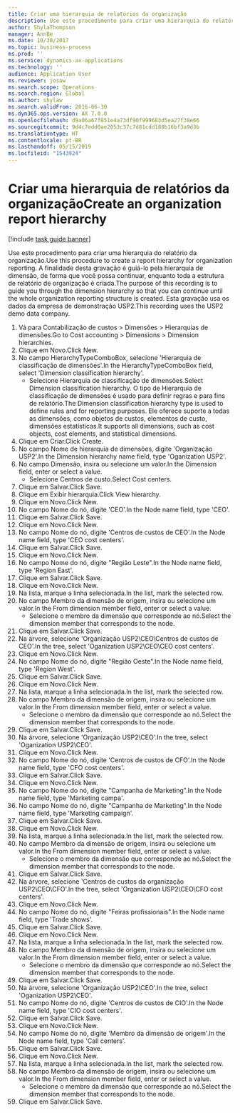 ```yaml
---
title: Criar uma hierarquia de relatórios da organização
description: Use este procedimento para criar uma hierarquia do relatório da organização.
author: ShylaThompson
manager: AnnBe
ms.date: 10/30/2017
ms.topic: business-process
ms.prod: ''
ms.service: dynamics-ax-applications
ms.technology: ''
audience: Application User
ms.reviewer: josaw
ms.search.scope: Operations
ms.search.region: Global
ms.author: shylaw
ms.search.validFrom: 2016-06-30
ms.dyn365.ops.version: AX 7.0.0
ms.openlocfilehash: d9a06a67f851e4a73df90f999683d5ea27f38e66
ms.sourcegitcommit: 9d4c7edd0ae2053c37c7d81cdd180b16bf3a9d3b
ms.translationtype: HT
ms.contentlocale: pt-BR
ms.lasthandoff: 05/15/2019
ms.locfileid: "1543924"
---
```

# <a name="create-an-organization-report-hierarchy"></a><span data-ttu-id="10604-103">Criar uma hierarquia de relatórios da organização</span><span class="sxs-lookup"><span data-stu-id="10604-103">Create an organization report hierarchy</span></span>

[!include [task guide banner](../../includes/task-guide-banner.md)]

<span data-ttu-id="10604-104">Use este procedimento para criar uma hierarquia do relatório da organização.</span><span class="sxs-lookup"><span data-stu-id="10604-104">Use this procedure to create a report hierarchy for organization reporting.</span></span> <span data-ttu-id="10604-105">A finalidade desta gravação é guiá-lo pela hierarquia de dimensão, de forma que você possa continuar, enquanto toda a estrutura de relatório de organização é criada.</span><span class="sxs-lookup"><span data-stu-id="10604-105">The purpose of this recording is to guide you through the dimension hierarchy so that you can continue until the whole organization reporting structure is created.</span></span> <span data-ttu-id="10604-106">Esta gravação usa os dados da empresa de demonstração USP2.</span><span class="sxs-lookup"><span data-stu-id="10604-106">This recording uses the USP2 demo data company.</span></span>

1. <span data-ttu-id="10604-107">Vá para Contabilização de custos > Dimensões > Hierarquias de dimensões.</span><span class="sxs-lookup"><span data-stu-id="10604-107">Go to Cost accounting > Dimensions > Dimension hierarchies.</span></span>
2. <span data-ttu-id="10604-108">Clique em Novo.</span><span class="sxs-lookup"><span data-stu-id="10604-108">Click New.</span></span>
3. <span data-ttu-id="10604-109">No campo HierarchyTypeComboBox, selecione 'Hierarquia de classificação de dimensões'.</span><span class="sxs-lookup"><span data-stu-id="10604-109">In the HierarchyTypeComboBox field, select 'Dimension classification hierarchy'.</span></span>
    * <span data-ttu-id="10604-110">Selecione Hierarquia de classificação de dimensões.</span><span class="sxs-lookup"><span data-stu-id="10604-110">Select Dimension classification hierarchy.</span></span> <span data-ttu-id="10604-111">O tipo de Hierarquia de classificação de dimensões é usado para definir regras e para fins de relatório.</span><span class="sxs-lookup"><span data-stu-id="10604-111">The Dimension classification hierarchy type is used to define rules and for reporting purposes.</span></span> <span data-ttu-id="10604-112">Ele oferece suporte a todas as dimensões, como objetos de custos, elementos de custo, dimensões estatísticas.</span><span class="sxs-lookup"><span data-stu-id="10604-112">It supports all dimensions, such as cost objects, cost elements, and statistical dimensions.</span></span>  
4. <span data-ttu-id="10604-113">Clique em Criar.</span><span class="sxs-lookup"><span data-stu-id="10604-113">Click Create.</span></span>
5. <span data-ttu-id="10604-114">No campo Nome de hierarquia de dimensões, digite 'Organização USP2'.</span><span class="sxs-lookup"><span data-stu-id="10604-114">In the Dimension hierarchy name field, type 'Oganization USP2'.</span></span>
6. <span data-ttu-id="10604-115">No campo Dimensão, insira ou selecione um valor.</span><span class="sxs-lookup"><span data-stu-id="10604-115">In the Dimension field, enter or select a value.</span></span>
    * <span data-ttu-id="10604-116">Selecione Centros de custo.</span><span class="sxs-lookup"><span data-stu-id="10604-116">Select Cost centers.</span></span>  
7. <span data-ttu-id="10604-117">Clique em Salvar.</span><span class="sxs-lookup"><span data-stu-id="10604-117">Click Save.</span></span>
8. <span data-ttu-id="10604-118">Clique em Exibir hierarquia.</span><span class="sxs-lookup"><span data-stu-id="10604-118">Click View hierarchy.</span></span>
9. <span data-ttu-id="10604-119">Clique em Novo.</span><span class="sxs-lookup"><span data-stu-id="10604-119">Click New.</span></span>
10. <span data-ttu-id="10604-120">No campo Nome do nó, digite 'CEO'.</span><span class="sxs-lookup"><span data-stu-id="10604-120">In the Node name field, type 'CEO'.</span></span>
11. <span data-ttu-id="10604-121">Clique em Salvar.</span><span class="sxs-lookup"><span data-stu-id="10604-121">Click Save.</span></span>
12. <span data-ttu-id="10604-122">Clique em Novo.</span><span class="sxs-lookup"><span data-stu-id="10604-122">Click New.</span></span>
13. <span data-ttu-id="10604-123">No campo Nome do nó, digite 'Centros de custos de CEO'.</span><span class="sxs-lookup"><span data-stu-id="10604-123">In the Node name field, type 'CEO cost centers'.</span></span>
14. <span data-ttu-id="10604-124">Clique em Salvar.</span><span class="sxs-lookup"><span data-stu-id="10604-124">Click Save.</span></span>
15. <span data-ttu-id="10604-125">Clique em Novo.</span><span class="sxs-lookup"><span data-stu-id="10604-125">Click New.</span></span>
16. <span data-ttu-id="10604-126">No campo Nome do nó, digite "Região Leste".</span><span class="sxs-lookup"><span data-stu-id="10604-126">In the Node name field, type 'Region East'.</span></span>
17. <span data-ttu-id="10604-127">Clique em Salvar.</span><span class="sxs-lookup"><span data-stu-id="10604-127">Click Save.</span></span>
18. <span data-ttu-id="10604-128">Clique em Novo.</span><span class="sxs-lookup"><span data-stu-id="10604-128">Click New.</span></span>
19. <span data-ttu-id="10604-129">Na lista, marque a linha selecionada.</span><span class="sxs-lookup"><span data-stu-id="10604-129">In the list, mark the selected row.</span></span>
20. <span data-ttu-id="10604-130">No campo Membro da dimensão de origem, insira ou selecione um valor.</span><span class="sxs-lookup"><span data-stu-id="10604-130">In the From dimension member field, enter or select a value.</span></span>
    * <span data-ttu-id="10604-131">Selecione o membro da dimensão que corresponde ao nó.</span><span class="sxs-lookup"><span data-stu-id="10604-131">Select the dimension member that corresponds to the node.</span></span>  
21. <span data-ttu-id="10604-132">Clique em Salvar.</span><span class="sxs-lookup"><span data-stu-id="10604-132">Click Save.</span></span>
22. <span data-ttu-id="10604-133">Na árvore, selecione 'Organização USP2\CEO\Centros de custos de CEO'.</span><span class="sxs-lookup"><span data-stu-id="10604-133">In the tree, select 'Oganization USP2\CEO\CEO cost centers'.</span></span>
23. <span data-ttu-id="10604-134">Clique em Novo.</span><span class="sxs-lookup"><span data-stu-id="10604-134">Click New.</span></span>
24. <span data-ttu-id="10604-135">No campo Nome do nó, digite "Região Oeste".</span><span class="sxs-lookup"><span data-stu-id="10604-135">In the Node name field, type 'Region West'.</span></span>
25. <span data-ttu-id="10604-136">Clique em Salvar.</span><span class="sxs-lookup"><span data-stu-id="10604-136">Click Save.</span></span>
26. <span data-ttu-id="10604-137">Clique em Novo.</span><span class="sxs-lookup"><span data-stu-id="10604-137">Click New.</span></span>
27. <span data-ttu-id="10604-138">Na lista, marque a linha selecionada.</span><span class="sxs-lookup"><span data-stu-id="10604-138">In the list, mark the selected row.</span></span>
28. <span data-ttu-id="10604-139">No campo Membro da dimensão de origem, insira ou selecione um valor.</span><span class="sxs-lookup"><span data-stu-id="10604-139">In the From dimension member field, enter or select a value.</span></span>
    * <span data-ttu-id="10604-140">Selecione o membro da dimensão que corresponde ao nó.</span><span class="sxs-lookup"><span data-stu-id="10604-140">Select the dimension member that corresponds to the node.</span></span>  
29. <span data-ttu-id="10604-141">Clique em Salvar.</span><span class="sxs-lookup"><span data-stu-id="10604-141">Click Save.</span></span>
30. <span data-ttu-id="10604-142">Na árvore, selecione 'Organização USP2\CEO'.</span><span class="sxs-lookup"><span data-stu-id="10604-142">In the tree, select 'Oganization USP2\CEO'.</span></span>
31. <span data-ttu-id="10604-143">Clique em Novo.</span><span class="sxs-lookup"><span data-stu-id="10604-143">Click New.</span></span>
32. <span data-ttu-id="10604-144">No campo Nome do nó, digite 'Centros de custos de CFO'.</span><span class="sxs-lookup"><span data-stu-id="10604-144">In the Node name field, type 'CFO cost centers'.</span></span>
33. <span data-ttu-id="10604-145">Clique em Salvar.</span><span class="sxs-lookup"><span data-stu-id="10604-145">Click Save.</span></span>
34. <span data-ttu-id="10604-146">Clique em Novo.</span><span class="sxs-lookup"><span data-stu-id="10604-146">Click New.</span></span>
35. <span data-ttu-id="10604-147">No campo Nome do nó, digite "Campanha de Marketing".</span><span class="sxs-lookup"><span data-stu-id="10604-147">In the Node name field, type 'Marketing campa'.</span></span>
36. <span data-ttu-id="10604-148">No campo Nome do nó, digite "Campanha de Marketing".</span><span class="sxs-lookup"><span data-stu-id="10604-148">In the Node name field, type 'Marketing campaign'.</span></span>
37. <span data-ttu-id="10604-149">Clique em Salvar.</span><span class="sxs-lookup"><span data-stu-id="10604-149">Click Save.</span></span>
38. <span data-ttu-id="10604-150">Clique em Novo.</span><span class="sxs-lookup"><span data-stu-id="10604-150">Click New.</span></span>
39. <span data-ttu-id="10604-151">Na lista, marque a linha selecionada.</span><span class="sxs-lookup"><span data-stu-id="10604-151">In the list, mark the selected row.</span></span>
40. <span data-ttu-id="10604-152">No campo Membro da dimensão de origem, insira ou selecione um valor.</span><span class="sxs-lookup"><span data-stu-id="10604-152">In the From dimension member field, enter or select a value.</span></span>
    * <span data-ttu-id="10604-153">Selecione o membro da dimensão que corresponde ao nó.</span><span class="sxs-lookup"><span data-stu-id="10604-153">Select the dimension member that corresponds to the node.</span></span>  
41. <span data-ttu-id="10604-154">Clique em Salvar.</span><span class="sxs-lookup"><span data-stu-id="10604-154">Click Save.</span></span>
42. <span data-ttu-id="10604-155">Na árvore, selecione 'Centros de custos da organização USP2\CEO\CFO'.</span><span class="sxs-lookup"><span data-stu-id="10604-155">In the tree, select 'Organization USP2\CEO\CFO cost centers'.</span></span>
43. <span data-ttu-id="10604-156">Clique em Novo.</span><span class="sxs-lookup"><span data-stu-id="10604-156">Click New.</span></span>
44. <span data-ttu-id="10604-157">No campo Nome do nó, digite "Feiras profissionais".</span><span class="sxs-lookup"><span data-stu-id="10604-157">In the Node name field, type 'Trade shows'.</span></span>
45. <span data-ttu-id="10604-158">Clique em Salvar.</span><span class="sxs-lookup"><span data-stu-id="10604-158">Click Save.</span></span>
46. <span data-ttu-id="10604-159">Clique em Novo.</span><span class="sxs-lookup"><span data-stu-id="10604-159">Click New.</span></span>
47. <span data-ttu-id="10604-160">Na lista, marque a linha selecionada.</span><span class="sxs-lookup"><span data-stu-id="10604-160">In the list, mark the selected row.</span></span>
48. <span data-ttu-id="10604-161">No campo Membro da dimensão de origem, insira ou selecione um valor.</span><span class="sxs-lookup"><span data-stu-id="10604-161">In the From dimension member field, enter or select a value.</span></span>
    * <span data-ttu-id="10604-162">Selecione o membro da dimensão que corresponde ao nó.</span><span class="sxs-lookup"><span data-stu-id="10604-162">Select the dimension member that corresponds to the node.</span></span>  
49. <span data-ttu-id="10604-163">Clique em Salvar.</span><span class="sxs-lookup"><span data-stu-id="10604-163">Click Save.</span></span>
50. <span data-ttu-id="10604-164">Na árvore, selecione 'Organização USP2\CEO'.</span><span class="sxs-lookup"><span data-stu-id="10604-164">In the tree, select 'Oganization USP2\CEO'.</span></span>
51. <span data-ttu-id="10604-165">No campo Nome do nó, digite 'Centros de custos de CIO'.</span><span class="sxs-lookup"><span data-stu-id="10604-165">In the Node name field, type 'CIO cost centers'.</span></span>
52. <span data-ttu-id="10604-166">Clique em Salvar.</span><span class="sxs-lookup"><span data-stu-id="10604-166">Click Save.</span></span>
53. <span data-ttu-id="10604-167">Clique em Novo.</span><span class="sxs-lookup"><span data-stu-id="10604-167">Click New.</span></span>
54. <span data-ttu-id="10604-168">No campo Nome do nó, digite 'Membro da dimensão de origem'.</span><span class="sxs-lookup"><span data-stu-id="10604-168">In the Node name field, type 'Call centers'.</span></span>
55. <span data-ttu-id="10604-169">Clique em Salvar.</span><span class="sxs-lookup"><span data-stu-id="10604-169">Click Save.</span></span>
56. <span data-ttu-id="10604-170">Clique em Novo.</span><span class="sxs-lookup"><span data-stu-id="10604-170">Click New.</span></span>
57. <span data-ttu-id="10604-171">Na lista, marque a linha selecionada.</span><span class="sxs-lookup"><span data-stu-id="10604-171">In the list, mark the selected row.</span></span>
58. <span data-ttu-id="10604-172">No campo Membro da dimensão de origem, insira ou selecione um valor.</span><span class="sxs-lookup"><span data-stu-id="10604-172">In the From dimension member field, enter or select a value.</span></span>
    * <span data-ttu-id="10604-173">Selecione o membro da dimensão que corresponde ao nó.</span><span class="sxs-lookup"><span data-stu-id="10604-173">Select the dimension member that corresponds to the node.</span></span>  
59. <span data-ttu-id="10604-174">Clique em Salvar.</span><span class="sxs-lookup"><span data-stu-id="10604-174">Click Save.</span></span>

